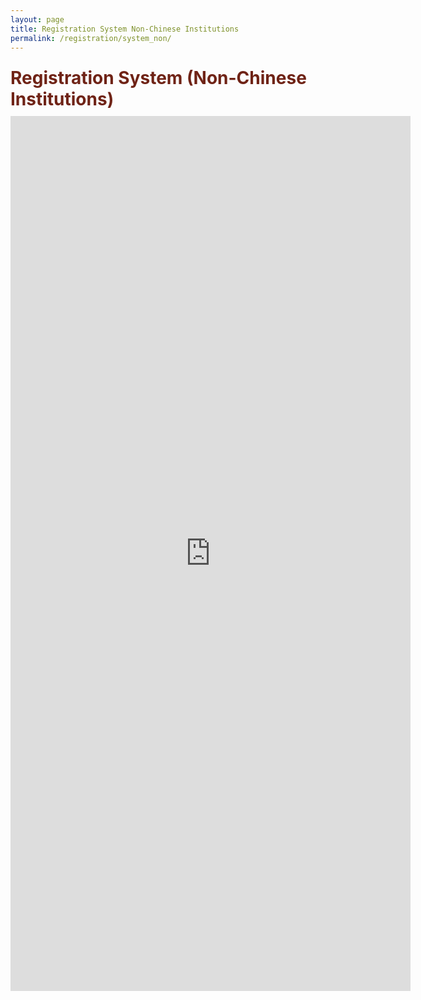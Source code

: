 ```yaml
---
layout: page
title: Registration System Non-Chinese Institutions
permalink: /registration/system_non/
---
```


<div class="section-title">
    <h1 class="custom-h1">Registration System (Non-Chinese Institutions)</h1>
</div>

<div class="fillout-form">
    <iframe src="https://forms.fillout.com/t/6vh9LTs4gVus" width="640" height="1400" frameborder="0" marginheight="0" marginwidth="0">Loading…</iframe>
</div>

<style>
/* 如果你想让每个标题在一个特定的区域或者容器中居中，你也可以使用 .section-title 类： */
.section-title {
    text-align: center; /* 这会使容器内的所有元素居中 */
}

.custom-h1 {
    font-size: 2em; /* 或其他你需要的大小 */
    font-weight: bold; /* 使文本加粗 */
    color: #6f2316; /* 设置文本颜色为红色 */
    text-align: left; /* 居中文本 */
    margin: 0; /* 移除默认的边距 */
    padding: 10px 0; /* 可选：添加一些上下填充 */
}

.section-content-left {
    color: black; /* 设置文本颜色为黑色 */
    text-align: left; /* 居中文本 */
    margin: 0; /* 移除默认的边距 */
    padding: 10px 0; /* 可选：添加一些上下填充 */
    font-size: 1.5em; /* 设置字体大小，根据需要调整 */
}

/* 移动设备样式调整 */
@media (max-width: 768px) {
    .fillout-form iframe {
        width: 100%; /* 在手机端占满可用宽度 */
        height: auto; /* 高度自动调整 */
        min-height: 1100px; /* 最小高度设置，确保表单内容可见 */
    }
}

</style>
